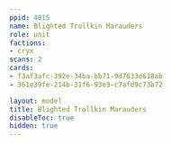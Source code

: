 ```yaml
---
ppid: 4015
name: Blighted Trollkin Marauders
role: unit
factions:
- cryx
scans: 2
cards:
- f3af3afc-392e-34ba-bb71-9d7633d618ab
- 361e39fe-214b-31f6-93e3-c7afd9c73b72

layout: model
title: Blighted Trollkin Marauders
disableToc: true
hidden: true
---
```


